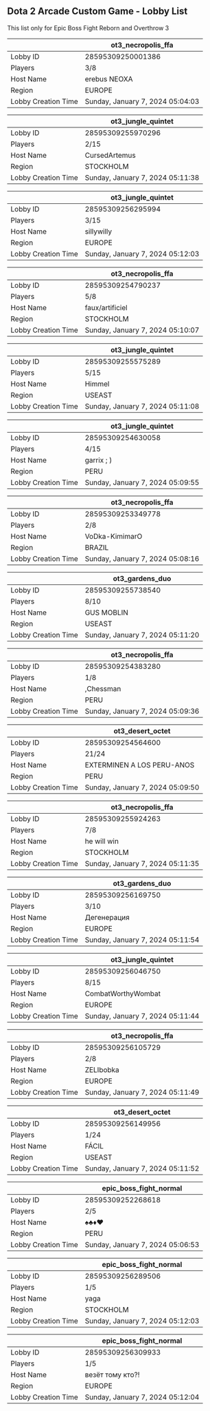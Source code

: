 ## Dota 2 Arcade Custom Game - Lobby List

This list only for Epic Boss Fight Reborn and Overthrow 3

|  | ot3_necropolis_ffa |
| ------ | ------ |
| Lobby ID | 28595309250001386 |
| Players | 3/8 |
| Host Name | erebus NEOXA |
| Region | EUROPE |
| Lobby Creation Time | Sunday, January 7, 2024 05:04:03 |


|  | ot3_jungle_quintet |
| ------ | ------ |
| Lobby ID | 28595309255970296 |
| Players | 2/15 |
| Host Name | CursedArtemus |
| Region | STOCKHOLM |
| Lobby Creation Time | Sunday, January 7, 2024 05:11:38 |


|  | ot3_jungle_quintet |
| ------ | ------ |
| Lobby ID | 28595309256295994 |
| Players | 3/15 |
| Host Name | sillywilly |
| Region | EUROPE |
| Lobby Creation Time | Sunday, January 7, 2024 05:12:03 |


|  | ot3_necropolis_ffa |
| ------ | ------ |
| Lobby ID | 28595309254790237 |
| Players | 5/8 |
| Host Name | faux/artificiel |
| Region | STOCKHOLM |
| Lobby Creation Time | Sunday, January 7, 2024 05:10:07 |


|  | ot3_jungle_quintet |
| ------ | ------ |
| Lobby ID | 28595309255575289 |
| Players | 5/15 |
| Host Name | Himmel |
| Region | USEAST |
| Lobby Creation Time | Sunday, January 7, 2024 05:11:08 |


|  | ot3_jungle_quintet |
| ------ | ------ |
| Lobby ID | 28595309254630058 |
| Players | 4/15 |
| Host Name | garrix ; ) |
| Region | PERU |
| Lobby Creation Time | Sunday, January 7, 2024 05:09:55 |


|  | ot3_necropolis_ffa |
| ------ | ------ |
| Lobby ID | 28595309253349778 |
| Players | 2/8 |
| Host Name | VoDka-KimimarO |
| Region | BRAZIL |
| Lobby Creation Time | Sunday, January 7, 2024 05:08:16 |


|  | ot3_gardens_duo |
| ------ | ------ |
| Lobby ID | 28595309255738540 |
| Players | 8/10 |
| Host Name | GUS MOBLIN |
| Region | USEAST |
| Lobby Creation Time | Sunday, January 7, 2024 05:11:20 |


|  | ot3_necropolis_ffa |
| ------ | ------ |
| Lobby ID | 28595309254383280 |
| Players | 1/8 |
| Host Name | ,Chessman |
| Region | PERU |
| Lobby Creation Time | Sunday, January 7, 2024 05:09:36 |


|  | ot3_desert_octet |
| ------ | ------ |
| Lobby ID | 28595309254564600 |
| Players | 21/24 |
| Host Name | EXTERMINEN A LOS PERU-ANOS |
| Region | PERU |
| Lobby Creation Time | Sunday, January 7, 2024 05:09:50 |


|  | ot3_necropolis_ffa |
| ------ | ------ |
| Lobby ID | 28595309255924263 |
| Players | 7/8 |
| Host Name | he will win |
| Region | STOCKHOLM |
| Lobby Creation Time | Sunday, January 7, 2024 05:11:35 |


|  | ot3_gardens_duo |
| ------ | ------ |
| Lobby ID | 28595309256169750 |
| Players | 3/10 |
| Host Name | Дегенерация |
| Region | EUROPE |
| Lobby Creation Time | Sunday, January 7, 2024 05:11:54 |


|  | ot3_jungle_quintet |
| ------ | ------ |
| Lobby ID | 28595309256046750 |
| Players | 8/15 |
| Host Name | CombatWorthyWombat |
| Region | EUROPE |
| Lobby Creation Time | Sunday, January 7, 2024 05:11:44 |


|  | ot3_necropolis_ffa |
| ------ | ------ |
| Lobby ID | 28595309256105729 |
| Players | 2/8 |
| Host Name | ZELIbobka |
| Region | EUROPE |
| Lobby Creation Time | Sunday, January 7, 2024 05:11:49 |


|  | ot3_desert_octet |
| ------ | ------ |
| Lobby ID | 28595309256149956 |
| Players | 1/24 |
| Host Name | FÁCIL |
| Region | USEAST |
| Lobby Creation Time | Sunday, January 7, 2024 05:11:52 |


|  | epic_boss_fight_normal |
| ------ | ------ |
| Lobby ID | 28595309252268618 |
| Players | 2/5 |
| Host Name | ♠♣♦♥ |
| Region | PERU |
| Lobby Creation Time | Sunday, January 7, 2024 05:06:53 |


|  | epic_boss_fight_normal |
| ------ | ------ |
| Lobby ID | 28595309256289506 |
| Players | 1/5 |
| Host Name | yaga |
| Region | STOCKHOLM |
| Lobby Creation Time | Sunday, January 7, 2024 05:12:03 |


|  | epic_boss_fight_normal |
| ------ | ------ |
| Lobby ID | 28595309256309933 |
| Players | 1/5 |
| Host Name | везёт тому кто?! |
| Region | EUROPE |
| Lobby Creation Time | Sunday, January 7, 2024 05:12:04 |


